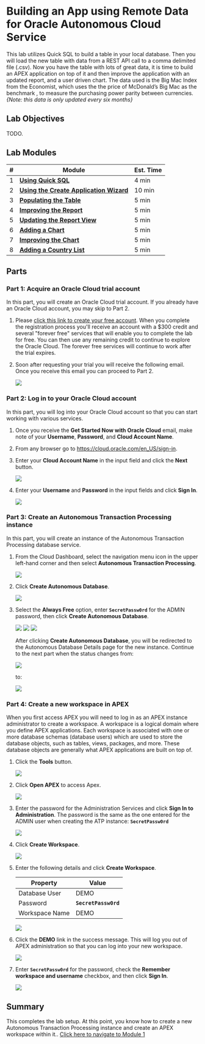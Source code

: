 # Building an App using Remote Data for Oracle Autonomous Cloud Service

This lab utilizes Quick SQL to build a table in your local database. Then you will load the new table with data from a REST API call to a comma delimited file (.csv). Now you have the table with lots of great data, it is time to build an APEX application on top of it and then improve the application with an updated report, and a user driven chart.
The data used is the Big Mac Index from the Economist, which uses the the price of McDonald’s Big Mac as the benchmark , to measure the purchasing power parity between currencies.
*{Note: this data is only updated every six months}*

## Lab Objectives

TODO.

## Lab Modules

| # | Module | Est. Time |
| --- | --- | --- |
| 1 | [**Using Quick SQL**](1-building-your-table-using-quick-sql.md) | 4 min |
| 2 | [**Using the Create Application Wizard**](2-creating-an-app-on-the-tables-from-quick-sql-using-the-create-application-wizard.md) | 10 min |
| 3 | [**Populating the Table**](3-using-the-apex-data-parser-populating-the-table.md) | 5 min |
| 4 | [**Improving the Report**](4-modifying-the-interactive-report-sql-improving-the-report.md) | 5 min |
| 5 | [**Updating the Report View**](5-updating-the-report-in-the-runtime-environment-updating-the-report-view.md) | 5 min |
| 6 | [**Adding a Chart**](6-adding-a-chart-for-a-single-country-adding-a-chart.md) | 5 min |
| 7 | [**Improving the Chart**](7-updating-chart-attributes-improving-the-chart.md) | 5 min |
| 8 | [**Adding a Country List**](8-adding-a-page-item-and-list-of-values-adding-a-country-list.md) | 5 min |

## Parts

### **Part 1: Acquire an Oracle Cloud trial account**

In this part, you will create an Oracle Cloud trial account. If you already have an Oracle Cloud account, you may skip to Part 2.

1.  Please [click this link to create your free account](https://myservices.us.oraclecloud.com/mycloud/signup?language=en&sourceType). When you complete the registration process you'll receive an account with a $300 credit and several "forever free" services that will enable you to complete the lab for free. You can then use any remaining credit to continue to explore the Oracle Cloud. The forever free services will continue to work after the trial expires.

2.  Soon after requesting your trial you will receive the following email. Once you receive this email you can proceed to Part 2.

    ![](images/0/get-started-email.png)

### **Part 2: Log in to your Oracle Cloud account**

In this part, you will log into your Oracle Cloud account so that you can start working with various services.

1. Once you receive the **Get Started Now with Oracle Cloud** email, make note of your **Username**, **Password**, and **Cloud Account Name**.

2. From any browser go to https://cloud.oracle.com/en_US/sign-in.

3. Enter your **Cloud Account Name** in the input field and click the **Next** button.

    ![](images/0/enter-oracle-cloud-account-name.png)

4. Enter your **Username** and **Password** in the input fields and click **Sign In**.

    ![](images/0/enter-user-name-and-password.png)

### **Part 3: Create an Autonomous Transaction Processing instance**

In this part, you will create an instance of the Autonomous Transaction Processing database service.

1. From the Cloud Dashboard, select the navigation menu icon in the upper left-hand corner and then select **Autonomous Transaction Processing**.

    ![](images/0/select-atp-in-nav-menu.png)

2. Click **Create Autonomous Database**.

    ![](images/0/click-create-autonomous-database.png)

3. Select the **Always Free** option, enter **```SecretPassw0rd```** for the ADMIN password, then click **Create Autonomous Database**.

    ![](images/0/atp-settings-1.png)
    ![](images/0/atp-settings-2.png)
    ![](images/0/atp-settings-3.png)

    After clicking **Create Autonomous Database**, you will be redirected to the Autonomous Database Details page for the new instance. Continue to the next part when the status changes from:

    ![](images/0/status-provisioning.png)
    
    to:

    ![](images/0/status-available.png)

### **Part 4: Create a new workspace in APEX**

When you first access APEX you will need to log in as an APEX instance administrator to create a workspace. A workspace is a logical domain where you define APEX applications. Each workspace is associated with one or more database schemas (database users) which are used to store the database objects, such as tables, views, packages, and more. These database objects are generally what APEX applications are built on top of.

1. Click the **Tools** button.

    ![](images/0/click-atp-service-console.png)

2. Click **Open APEX** to access Apex.

    ![](images/0/click-oracle-apex.png)

3. Enter the password for the Administration Services and click **Sign In to Administration**. The password is the same as the one entered for the ADMIN user when creating the ATP instance: **```SecretPassw0rd```**

    ![](images/0/log-in-as-admin.png)

4. Click **Create Workspace**.

    ![](images/0/welcome-create-workspace.png)

5. Enter the following details and click **Create Workspace**.

    | Property | Value |
    | --- | --- |
    | Database User | DEMO |
    | Password | **`SecretPassw0rd`** |
    | Workspace Name | DEMO |

    ![](images/0/create-workspace.png)

6. Click the **DEMO** link in the success message. This will log you out of APEX administration so that you can log into your new workspace.

    ![](images/0/log-out-from-admin.png)

7. Enter **``SecretPassw0rd``** for the password, check the **Remember workspace and username** checkbox, and then click **Sign In**.

    ![](images/0/log-in-to-workspace.png)
    
## Summary

This completes the lab setup. At this point, you know how to create a new Autonomous Transaction Processing instance and create an APEX workspace within it.. [Click here to navigate to Module 1](1-building-your-rest-end-points-creating-a-sample-tables-and-rest-enabling.md)
